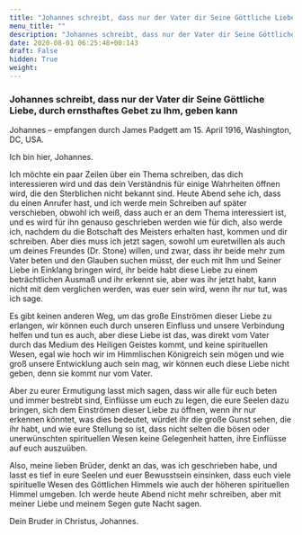 ```yaml
---
title: "Johannes schreibt, dass nur der Vater dir Seine Göttliche Liebe, durch ernsthaftes Gebet zu Ihm, geben kann"
menu_title: ""
description: "Johannes schreibt, dass nur der Vater dir Seine Göttliche Liebe, durch ernsthaftes Gebet zu Ihm, geben kann"
date: 2020-08-01 06:25:48+00:143
draft: False
hidden: True
weight:
---
```

### Johannes schreibt, dass nur der Vater dir Seine Göttliche Liebe, durch ernsthaftes Gebet zu Ihm, geben kann

Johannes – empfangen durch James Padgett am 15. April 1916, Washington, DC, USA.

Ich bin hier, Johannes.

Ich möchte ein paar Zeilen über ein Thema schreiben, das dich interessieren wird und das dein Verständnis für einige Wahrheiten öffnen wird, die den Sterblichen nicht bekannt sind. Heute Abend sehe ich, dass du einen Anrufer hast, und ich werde mein Schreiben auf später verschieben, obwohl ich weiß, dass auch er an dem Thema interessiert ist, und es wird für ihn genauso geschrieben werden wie für dich, also werde ich, nachdem du die Botschaft des Meisters erhalten hast, kommen und dir schreiben. Aber dies muss ich jetzt sagen, sowohl um euretwillen als auch um deines Freundes (Dr. Stone) willen, und zwar, dass ihr beide mehr zum Vater beten und den Glauben suchen müsst, der euch mit Ihm und Seiner Liebe in Einklang bringen wird, ihr beide habt diese Liebe zu einem beträchtlichen Ausmaß und ihr erkennt sie, aber was ihr jetzt habt, kann nicht mit dem verglichen werden, was euer sein wird, wenn ihr nur tut, was ich sage.

Es gibt keinen anderen Weg, um das große Einströmen dieser Liebe zu erlangen, wir können euch durch unseren Einfluss und unsere Verbindung helfen und tun es auch, aber diese Liebe ist das, was direkt vom Vater durch das Medium des Heiligen Geistes kommt, und keine spirituellen Wesen, egal wie hoch wir im Himmlischen Königreich sein mögen und wie groß unsere Entwicklung auch sein mag, wir können euch diese Liebe nicht geben, denn sie kommt nur vom Vater.

Aber zu eurer Ermutigung lasst mich sagen, dass wir alle für euch beten und immer bestrebt sind, Einflüsse um euch zu legen, die eure Seelen dazu bringen, sich dem Einströmen dieser Liebe zu öffnen, wenn ihr nur erkennen könntet, was dies bedeutet, würdet ihr die große Gunst sehen, die ihr habt, und wie eure Stellung so ist, dass nicht selten die bösen oder unerwünschten spirituellen Wesen keine Gelegenheit hatten, ihre Einflüsse auf euch auszuüben.

Also, meine lieben Brüder, denkt an das, was ich geschrieben habe, und lasst es tief in eure Seelen und euer Bewusstsein einsinken, dass euch viele spirituelle Wesen des Göttlichen Himmels wie auch der höheren spirituellen Himmel umgeben. Ich werde heute Abend nicht mehr schreiben, aber mit meiner Liebe und meinem Segen gute Nacht sagen.

Dein Bruder in Christus, Johannes.
